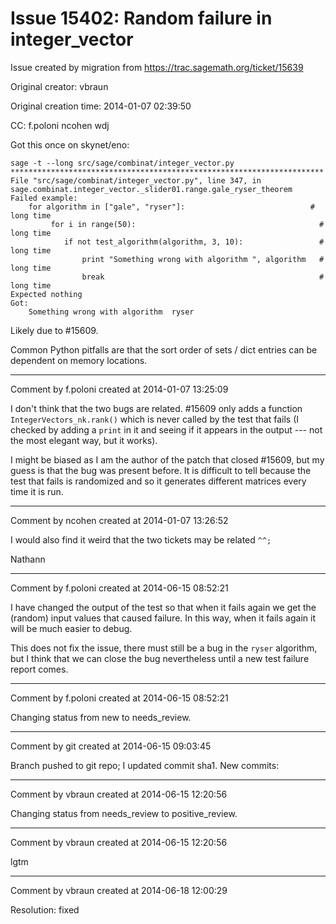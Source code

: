 # Issue 15402: Random failure in integer_vector

Issue created by migration from https://trac.sagemath.org/ticket/15639

Original creator: vbraun

Original creation time: 2014-01-07 02:39:50

CC:  f.poloni ncohen wdj

Got this once on skynet/eno:

```
sage -t --long src/sage/combinat/integer_vector.py
**********************************************************************
File "src/sage/combinat/integer_vector.py", line 347, in sage.combinat.integer_vector._slider01.range.gale_ryser_theorem
Failed example:
    for algorithm in ["gale", "ryser"]:                            # long time
         for i in range(50):                                         # long time
            if not test_algorithm(algorithm, 3, 10):                 # long time
                print "Something wrong with algorithm ", algorithm   # long time
                break                                                # long time
Expected nothing
Got:
    Something wrong with algorithm  ryser
```

Likely due to #15609.

Common Python pitfalls are that the sort order of sets / dict entries can be dependent on memory locations.


---

Comment by f.poloni created at 2014-01-07 13:25:09

I don't think that the two bugs are related. #15609 only adds a function `IntegerVectors_nk.rank()` which is never called by the test that fails (I checked by adding a `print` in it and seeing if it appears in the output --- not the most elegant way, but it works).

I might be biased as I am the author of the patch that closed #15609, but my guess is that the bug was present before. It is difficult to tell because the test that fails is randomized and so it generates different matrices every time it is run.


---

Comment by ncohen created at 2014-01-07 13:26:52

I would also find it weird that the two tickets may be related `^^;`

Nathann


---

Comment by f.poloni created at 2014-06-15 08:52:21

I have changed the output of the test so that when it fails again we get the (random) input values that caused failure. In this way, when it fails again it will be much easier to debug.

This does not fix the issue, there must still be a bug in the `ryser` algorithm, but I think that we can close the bug nevertheless until a new test failure report comes.


---

Comment by f.poloni created at 2014-06-15 08:52:21

Changing status from new to needs_review.


---

Comment by git created at 2014-06-15 09:03:45

Branch pushed to git repo; I updated commit sha1. New commits:


---

Comment by vbraun created at 2014-06-15 12:20:56

Changing status from needs_review to positive_review.


---

Comment by vbraun created at 2014-06-15 12:20:56

lgtm


---

Comment by vbraun created at 2014-06-18 12:00:29

Resolution: fixed
